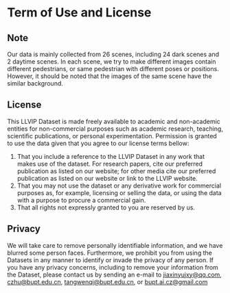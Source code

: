 # Term of Use and License

## Note

Our data is mainly collected from 26 scenes, including 24 dark scenes and 2 daytime scenes. In each scene, we try to make different images contain different pedestrians, or same pedestrian with different poses or positions. However, it should be noted that the images of the same scene have the similar background.

## License

This LLVIP Dataset is made freely available to academic and non-academic entities for non-commercial purposes such as academic research, teaching, scientific publications, or personal experimentation. Permission is granted to use the data given that you agree to our license terms bellow:

1. That you include a reference to the LLVIP Dataset in any work that makes use of the dataset. For research papers, cite our preferred publication as listed on our website; for other media cite our preferred publication as listed on our website or link to the LLVIP website.
2. That you may not use the dataset or any derivative work for commercial purposes as, for example, licensing or selling the data, or using the data with a purpose to procure a commercial gain.
3. That all rights not expressly granted to you are reserved by us.

## Privacy

We will take care to remove personally identifiable information, and we have blurred some person faces. Furthermore, we prohibit you from using the Datasets in any manner to identify or invade the privacy of any person. If you have any privacy concerns, including to remove your information from the Dataset, please contact us by sending an e-mail to jiaxinyujxy@qq.com, czhu@bupt.edu.cn, tangwenqi@bupt.edu.cn, or bupt.ai.cz@gmail.com

